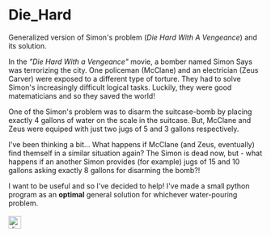 # Die_Hard
Generalized version of Simon's problem (<i>Die Hard With A Vengeance</i>) and its solution.

In the <i>"Die Hard With a Vengeance"</i> movie, a bomber named Simon Says was terrorizing the city. One policeman (McClane) and an electrician (Zeus Carver) were exposed to a different type of torture. They had to solve Simon's increasingly difficult logical tasks. Luckily, they were good matematicians and so they saved the world!  

One of the Simon's problem was to disarm the suitcase-bomb by placing exactly 4 gallons of water on the scale in the suitcase. But, McClane and Zeus were equiped with just two jugs of 5 and 3 gallons respectively.

I've been thinking a bit... What happens if McClane (and Zeus, eventually) find themself in a similar situation again? The Simon is dead now, but - what happens if an another Simon provides (for example) jugs of 15 and 10 gallons asking exactly 8 gallons for disarming the bomb?!

I want to be useful and so I've decided to help! I've made a small python program as an <b>optimal</b> general solution for whichever water-pouring problem. <br/><br/><img src="http://www.pogledi.rs/forum/images/smilies/Dim.gif" alt="dim" height="25" width="25"> 

